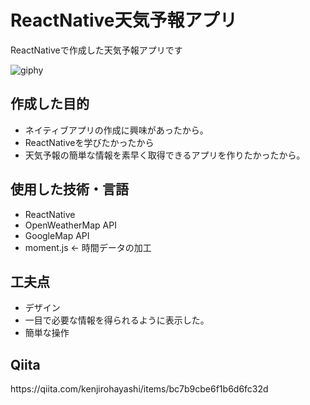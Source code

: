 
<h1> ReactNative天気予報アプリ </h1>
ReactNativeで作成した天気予報アプリです

![giphy](https://user-images.githubusercontent.com/79906992/137864602-360ab7d7-37c3-4b53-8ccf-265ea9e3afc4.gif)

<h2>作成した目的</h2>
<ul>
  <li>ネイティブアプリの作成に興味があったから。</li>
  <li>ReactNativeを学びたかったから</li>
  <li>天気予報の簡単な情報を素早く取得できるアプリを作りたかったから。</li>
</ul>

<h2>使用した技術・言語</h2>
<ul>
  <li>ReactNative</li>
  <li>OpenWeatherMap API</li>
  <li>GoogleMap API</li>
  <li>moment.js ← 時間データの加工</li>
</ul>

<h2>工夫点</h2>
<ul>
  <li>デザイン</li>
  <li>一目で必要な情報を得られるように表示した。</li>
  <li>簡単な操作</li>
</ul>

<h2>Qiita</h2>
https://qiita.com/kenjirohayashi/items/bc7b9cbe6f1b6d6fc32d
